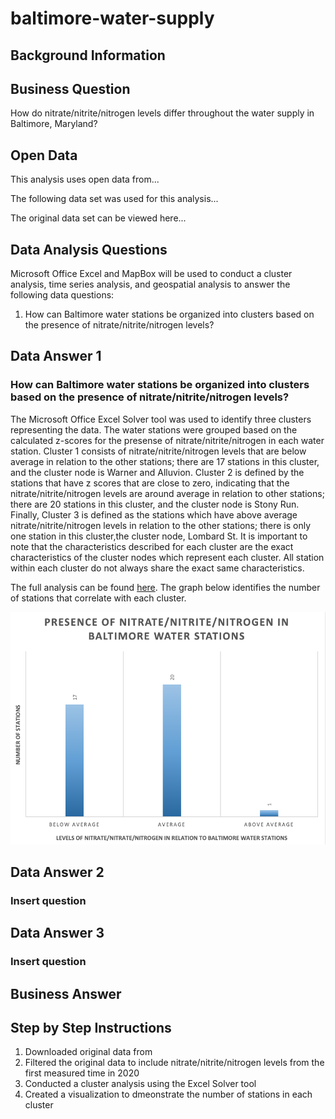 # baltimore-water-supply


## Background Information



## Business Question

How do nitrate/nitrite/nitrogen levels differ throughout the water supply in Baltimore, Maryland?

## Open Data
This analysis uses open data from...

The following data set was used for this analysis...

The original data set can be viewed here...

## Data Analysis Questions
Microsoft Office Excel and MapBox will be used to conduct a cluster analysis, time series analysis, and geospatial analysis to answer the following data questions:
1. How can Baltimore water stations be organized into clusters based on the presence of nitrate/nitrite/nitrogen levels?


## Data Answer 1
### How can Baltimore water stations be organized into clusters based on the presence of nitrate/nitrite/nitrogen levels?

The Microsoft Office Excel Solver tool was used to identify three clusters representing the data. The water stations were grouped based on the calculated z-scores for the presense of nitrate/nitrite/nitrogen in each water station. Cluster 1 consists of nitrate/nitrite/nitrogen levels that are below average in relation to the other stations; there are 17 stations in this cluster, and the cluster node is Warner and Alluvion. Cluster 2 is defined by the stations that have z scores that are close to zero, indicating that the nitrate/nitrite/nitrogen levels are around average in relation to other stations; there are 20 stations in this cluster, and the cluster node is Stony Run. Finally, Cluster 3 is defined as the stations which have above average nitrate/nitrite/nitrogen levels in relation to the other stations; there is only one station in this cluster,the cluster node, Lombard St.  It is important to note that the characteristics described for each cluster are the exact characteristics of the cluster nodes which represent each cluster. All station within each cluster do not always share the exact same characteristics. 

The full analysis can be found [here](https://github.com/cshah13/baltimore-water-supply/blob/main/Cluster%20Analysis%20.xlsx). The graph below identifies the number of stations that correlate with each cluster.

![alttext](https://github.com/cshah13/baltimore-water-supply/blob/main/Water%20Station%20Clusters.png)


## Data Answer 2
### Insert question

## Data Answer 3
### Insert question


## Business Answer


## Step by Step Instructions
1. Downloaded original data from
2. Filtered the original data to include nitrate/nitrite/nitrogen levels from the first measured time in 2020
3. Conducted a cluster analysis using the Excel Solver tool 
4. Created a visualization to dmeonstrate the number of stations in each cluster



